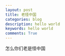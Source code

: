 ```yaml
---
layout: post
title: 老怪中国
categories: blog
description: hello world
keywords: hello world
comments: True
---
```


怎么你们老是怪中国
